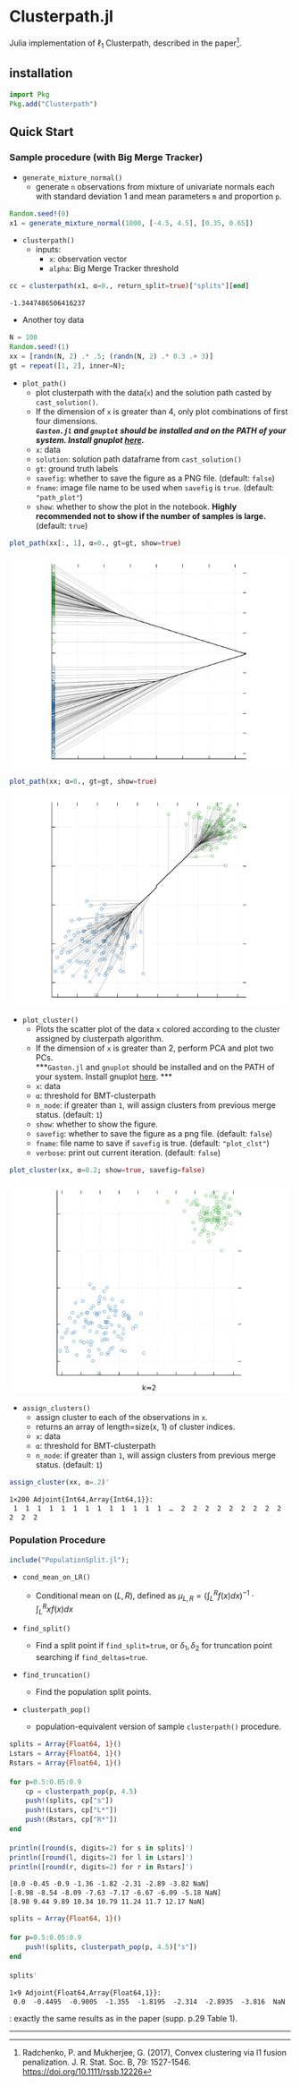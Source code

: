 # Clusterpath.jl

Julia implementation of $\ell_1$ Clusterpath, described in the paper[^1]. 

## installation
```julia
import Pkg
Pkg.add("Clusterpath")
```

## Quick Start

### Sample procedure (with Big Merge Tracker)
* `generate_mixture_normal()`
  * generate `n` observations from mixture of univariate normals each with standard deviation $1$ and mean parameters `m` and proportion `p`.

```julia
Random.seed!(0)
x1 = generate_mixture_normal(1000, [-4.5, 4.5], [0.35, 0.65])
```

* `clusterpath()`
  * inputs:
    - `x`: observation vector 
    - `alpha`: Big Merge Tracker threshold
    
```julia
cc = clusterpath(x1, α=0., return_split=true)["splits"][end]
```

    -1.3447486506416237

* Another toy data

```julia
N = 100
Random.seed!(1)
xx = [randn(N, 2) .* .5; (randn(N, 2) .* 0.3 .+ 3)]
gt = repeat([1, 2], inner=N);
```

* `plot_path()`
  * plot clusterpath with the data(`x`) and the solution path casted by `cast_solution()`.
  * If the dimension of `x` is greater than 4, only plot combinations of first four dimensions.  
  ***`Gaston.jl` and `gnuplot` should be installed and on the PATH of your system. Install gnuplot [here](https://sourceforge.net/projects/gnuplot/files/gnuplot/).***
  * `x`: data
  * `solution`: solution path dataframe from `cast_solution()`
  * `gt`: ground truth labels
  * `savefig`: whether to save the figure as a PNG file. (default: `false`)
  * `fname`: image file name to be used when `savefig` is `true`. (default: `"path_plot"`)
  * `show`: whether to show the plot in the notebook. **Highly recommended not to show if the number of samples is large.** (default: `true`)

```julia
plot_path(xx[:, 1], α=0., gt=gt, show=true)
```

![png](./docs/output_34_0.png)


```julia
plot_path(xx; α=0., gt=gt, show=true)
```

![png](./docs/output_36_0.png)


* `plot_cluster()` 
  * Plots the scatter plot of the data `x` colored according to the cluster assigned by clusterpath algorithm.
  * If the dimension of `x` is greater than 2, perform PCA and plot two PCs.  
  ***`Gaston.jl` and `gnuplot` should be installed and on the PATH of your system. Install gnuplot [here](https://sourceforge.net/projects/gnuplot/files/gnuplot/). ***
  * `x`: data
  * `α`: threshold for BMT-clusterpath
  * `n_node`: if greater than `1`, will assign clusters from previous merge status. (default: `1`)
  * `show`: whether to show the figure.
  * `savefig`: whether to save the figure as a png file. (default: `false`)
  * `fname`: file name to save if `savefig` is true. (default: `"plot_clst"`)
  * `verbose`: print out current iteration. (default: `false`)


```julia
plot_cluster(xx, α=0.2; show=true, savefig=false)
```

![png](./docs/output_38_0.png)


* `assign_clusters()`
  * assign cluster to each of the observations in `x`.
  * returns an array of length=size(x, 1) of cluster indices.
  * `x`: data
  * `α`: threshold for BMT-clusterpath
  * `n_node`: if greater than `1`, will assign clusters from previous merge status. (default: `1`)

```julia
assign_cluster(xx, α=.2)'
```

    1×200 Adjoint{Int64,Array{Int64,1}}:
     1  1  1  1  1  1  1  1  1  1  1  1  1  …  2  2  2  2  2  2  2  2  2  2  2  2


### Population Procedure


```julia
include("PopulationSplit.jl");
```

* `cond_mean_on_LR()`
  * Conditional mean on $(L, R)$, defined as $\mu_{L,R} = \big(\int_L^R f(x) dx\big)^{-1} \cdot \int_L^R x f(x) dx$

* `find_split()`
  * Find a split point if `find_split=true`, or $\delta_1, \delta_2$ for truncation point searching if `find_deltas=true`.

* `find_truncation()`
  * Find the population split points.

* `clusterpath_pop()`
  * population-equivalent version of sample `clusterpath()` procedure.

```julia
splits = Array{Float64, 1}()
Lstars = Array{Float64, 1}()
Rstars = Array{Float64, 1}()

for p=0.5:0.05:0.9
    cp = clusterpath_pop(p, 4.5)
    push!(splits, cp["s"])
    push!(Lstars, cp["L*"])
    push!(Rstars, cp["R*"])
end

println([round(s, digits=2) for s in splits]')
println([round(l, digits=2) for l in Lstars]')
println([round(r, digits=2) for r in Rstars]')
```

    [0.0 -0.45 -0.9 -1.36 -1.82 -2.31 -2.89 -3.82 NaN]
    [-8.98 -8.54 -8.09 -7.63 -7.17 -6.67 -6.09 -5.18 NaN]
    [8.98 9.44 9.89 10.34 10.79 11.24 11.7 12.17 NaN]



```julia
splits = Array{Float64, 1}()

for p=0.5:0.05:0.9
    push!(splits, clusterpath_pop(p, 4.5)["s"])
end

splits'
```




    1×9 Adjoint{Float64,Array{Float64,1}}:
     0.0  -0.4495  -0.9005  -1.355  -1.8195  -2.314  -2.8935  -3.816  NaN



: exactly the same results as in the paper (supp. p.29 Table 1).


---

[^1]: Radchenko, P. and Mukherjee, G. (2017), Convex clustering via l1 fusion penalization. J. R. Stat. Soc. B, 79: 1527-1546. https://doi.org/10.1111/rssb.12226
